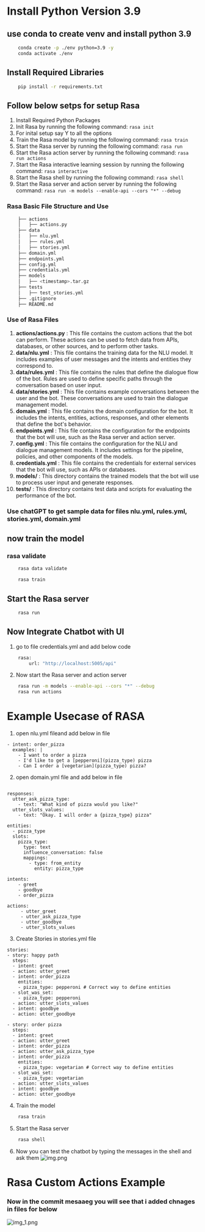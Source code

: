 # Install Python Version 3.9
## use conda to create venv and install python 3.9
```bash
    conda create -p ./env python=3.9 -y
    conda activate ./env
```
## Install Required Libraries
```bash
    pip install -r requirements.txt
```

## Follow below setps for setup Rasa

1. Install Required Python Packages
2. Init Rasa by running the following command: `rasa init`
3. For inital setup say Y to all the options
4. Train the Rasa model by running the following command: `rasa train`
5. Start the Rasa server by running the following command: `rasa run`
6. Start the Rasa action server by running the following command: `rasa run actions`
7. Start the Rasa interactive learning session by running the following command: `rasa interactive`
8. Start the Rasa shell by running the following command: `rasa shell`
9. Start the Rasa server and action server by running the following command: `rasa run -m models --enable-api --cors "*" --debug`

### Rasa Basic File Structure and Use
```bash
    ├── actions
    │   ├── actions.py
    ├── data
    │   ├── nlu.yml
    │   ├── rules.yml
    │   ├── stories.yml
    ├── domain.yml
    ├── endpoints.yml
    ├── config.yml
    ├── credentials.yml
    ├── models
    │   ├── <timestamp>.tar.gz
    ├── tests
    │   ├── test_stories.yml
    ├── .gitignore
    ├── README.md
```

### Use of Rasa Files
1. **actions/actions.py** : This file contains the custom actions that the bot can perform. These actions can be used to fetch data from APIs, databases, or other sources, and to perform other tasks.
2. **data/nlu.yml** : This file contains the training data for the NLU model. It includes examples of user messages and the intents and entities they correspond to.
3. **data/rules.yml** : This file contains the rules that define the dialogue flow of the bot. Rules are used to define specific paths through the conversation based on user input.
4. **data/stories.yml** : This file contains example conversations between the user and the bot. These conversations are used to train the dialogue management model.
5. **domain.yml** : This file contains the domain configuration for the bot. It includes the intents, entities, actions, responses, and other elements that define the bot's behavior.
6. **endpoints.yml** : This file contains the configuration for the endpoints that the bot will use, such as the Rasa server and action server.
7. **config.yml** : This file contains the configuration for the NLU and dialogue management models. It includes settings for the pipeline, policies, and other components of the models.
8. **credentials.yml** : This file contains the credentials for external services that the bot will use, such as APIs or databases.
9. **models/** : This directory contains the trained models that the bot will use to process user input and generate responses.
10. **tests/** : This directory contains test data and scripts for evaluating the performance of the bot.


### Use chatGPT to get sample data for files nlu.yml, rules.yml, stories.yml, domain.yml
## now train the model

### rasa validate
```bash
    rasa data validate
```

```bash
    rasa train
```
## Start the Rasa server
```bash
    rasa run
```

## Now Integrate Chatbot with UI
1. go to file credentials.yml and add below code
```bash
    rasa:
        url: "http://localhost:5005/api"
```

2. Now start the Rasa server and action server
```bash
    rasa run -m models --enable-api --cors "*" --debug
    rasa run actions
```


# Example Usecase of RASA

1. open nlu.yml fileand add below in file
```aiignore
- intent: order_pizza
  examples: |
    - I want to order a pizza
    - I'd like to get a [pepperoni](pizza_type) pizza
    - Can I order a [vegetarian](pizza_type) pizza?
```

2. open domain.yml file and add below in file
```aiignore

responses:
  utter_ask_pizza_type:
    - text: "What kind of pizza would you like?"
  utter_slots_values:
    - text: "Okay. I will order a {pizza_type} pizza"

entities:
  - pizza_type
  slots:
    pizza_type:
      type: text
      influence_conversation: false
      mappings:
        - type: from_entity
          entity: pizza_type

intents:
    - greet
    - goodbye
    - order_pizza

actions:
     - utter_greet
     - utter_ask_pizza_type
     - utter_goodbye
     - utter_slots_values
```

3. Create Stories in stories.yml file
```aiignore
stories:
- story: happy path
  steps:
  - intent: greet
  - action: utter_greet
  - intent: order_pizza
    entities:
    - pizza_type: pepperoni # Correct way to define entities
  - slot_was_set:
    - pizza_type: pepperoni
  - action: utter_slots_values
  - intent: goodbye
  - action: utter_goodbye

- story: order pizza
  steps:
  - intent: greet
  - action: utter_greet
  - intent: order_pizza
  - action: utter_ask_pizza_type
  - intent: order_pizza
    entities:
    - pizza_type: vegetarian # Correct way to define entities
  - slot_was_set:
    - pizza_type: vegetarian
  - action: utter_slots_values
  - intent: goodbye
  - action: utter_goodbye
```

4. Train the model
```bash
    rasa train
```

5. Start the Rasa server
```bash
    rasa shell
```

6. Now you can test the chatbot by typing the messages in the shell and ask them
![img.png](img.png) 

# Rasa Custom Actions Example

### Now in the commit mesaaeg you will see that i added chnages in files for below
![img_1.png](img_1.png)

